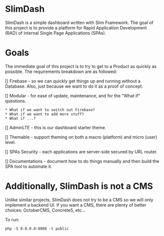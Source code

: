 # SlimDash
SlimDash is a simple dashboard written with Slim Framework.  The goal of this project is to provide a platform for Rapid Application Development (RAD) of internal Single Page Applications (SPAs).

# Goals
The immediate goal of this project is to try to get to a Product as quickly as possible.  The requirements breakdown are as followed:

[] Firebase - so we can quickly get things up and running without a Database.  Also, just because we want to do it as a proof of concept.

[] Modular - for ease of update, maintenance, and for the "What if" questions.

    * What if we want to switch out Firebase?
    * What if we want to add more stuff?
    * What if ...?

[] AdminLTE - this is our dashboard starter theme.

[] Themable - support theming on both a macro (platform) and micro (user) level.

[] SPAs Security - each applications are server-side secured by URL router.

[] Documentations - document how to do things manually and then build the SPA tool to automate it.

# Additionally, SlimDash is not a CMS
Unlike similar projects, SlimDash does not try to be a CMS so we will only implement a backend UI.  If you want a CMS, there are plenty of better choices: OctoberCMS, Concrete5, etc...

To run:
```
php -S 0.0.0.0:8888 -t public
```

